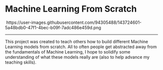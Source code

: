 # Machine Learning From Scratch
<img align="center">
  https://user-images.githubusercontent.com/94305488/143724601-5a48bdb0-47f1-4bec-b09f-7adc486e459d.png
</img>

---
This project was created to teach others how to build different Machine Learning models from scratch. All to often people get abstracted away from the fundamentals of Machine Learning, 
  I hope to solidify some understanding of what these models really are (also to help advance my teaching skills).


